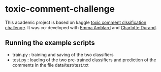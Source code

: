 # toxic-comment-challenge

This academic project is based on kaggle [toxic comment clssification challenge](https://www.kaggle.com/c/jigsaw-toxic-comment-classification-challenge). It was co-developed with [Emma Amblard](github.com/emmaamblard) and [Charlotte Durand](github.com/cdurand95).

## Running the example scripts
* train.py : training and saving of the two classifiers
* test.py : loading of the two pre-trained classifiers and prediction of the comments in the file data/test/test.txt
